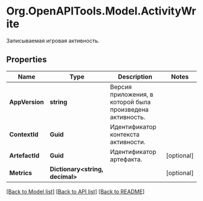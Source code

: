 # Org.OpenAPITools.Model.ActivityWrite
Записываемая игровая активность.

## Properties

Name | Type | Description | Notes
------------ | ------------- | ------------- | -------------
**AppVersion** | **string** | Версия приложения, в которой была произведена активность. | 
**ContextId** | **Guid** | Идентификатор контекста активности. | 
**ArtefactId** | **Guid** | Идентификатор артефакта. | [optional] 
**Metrics** | **Dictionary&lt;string, decimal&gt;** |  | [optional] 

[[Back to Model list]](../README.md#documentation-for-models) [[Back to API list]](../README.md#documentation-for-api-endpoints) [[Back to README]](../README.md)

